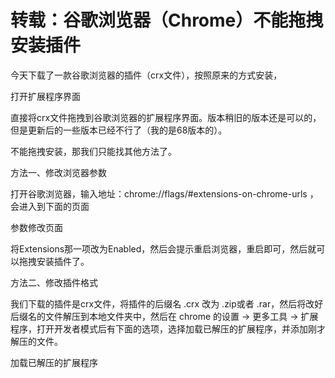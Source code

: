 # 转载：谷歌浏览器（Chrome）不能拖拽安装插件

今天下载了一款谷歌浏览器的插件（crx文件），按照原来的方式安装，

打开扩展程序界面

直接将crx文件拖拽到谷歌浏览器的扩展程序界面。版本稍旧的版本还是可以的，但是更新后的一些版本已经不行了（我的是68版本的）。

不能拖拽安装，那我们只能找其他方法了。

方法一、修改浏览器参数

打开谷歌浏览器，输入地址：<a>chrome://flags/#extensions-on-chrome-urls</a> ，会进入到下面的页面

参数修改页面

将Extensions那一项改为Enabled，然后会提示重启浏览器，重启即可，然后就可以拖拽安装插件了。

方法二、修改插件格式

我们下载的插件是crx文件，将插件的后缀名 .crx 改为 .zip或者 .rar，然后将改好后缀名的文件解压到本地文件夹中，然后在 chrome 的设置 -&gt; 更多工具 -&gt; 扩展程序，打开开发者模式后有下面的选项，选择加载已解压的扩展程序，并添加刚才解压的文件。

加载已解压的扩展程序
